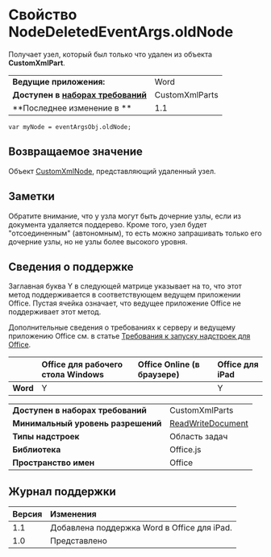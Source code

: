 
# Свойство NodeDeletedEventArgs.oldNode
Получает узел, который был только что удален из объекта **CustomXmlPart**.

|||
|:-----|:-----|
|**Ведущие приложения:**|Word|
|**Доступен в [наборах требований](../../docs/overview/specify-office-hosts-and-api-requirements.md)**|CustomXmlParts|
|**Последнее изменение в **|1.1|

```
var myNode = eventArgsObj.oldNode;
```


## Возвращаемое значение

Объект [CustomXmlNode](../../reference/shared/customxmlnode.customxmlnode.md), представляющий удаленный узел.


## Заметки

Обратите внимание, что у узла могут быть дочерние узлы, если из документа удаляется поддерево. Кроме того, узел будет "отсоединенным" (автономным), то есть можно запрашивать только его дочерние узлы, но не узлы более высокого уровня.


## Сведения о поддержке


Заглавная буква Y в следующей матрице указывает на то, что этот метод поддерживается в соответствующем ведущем приложении Office. Пустая ячейка означает, что ведущее приложение Office не поддерживает этот метод.

Дополнительные сведения о требованиях к серверу и ведущему приложению Office см. в статье [Требования к запуску надстроек для Office](../../docs/overview/requirements-for-running-office-add-ins.md).

||**Office для рабочего стола Windows**|**Office Online (в браузере)**|**Office для iPad**|
|:-----|:-----|:-----|:-----|
|**Word**|Y||Y|

|||
|:-----|:-----|
|**Доступен в наборах требований**|CustomXmlParts|
|**Минимальный уровень разрешений**|[ReadWriteDocument](../../docs/develop/requesting-permissions-for-api-use-in-content-and-task-pane-add-ins.md)|
|**Типы надстроек**|Область задач|
|**Библиотека**|Office.js|
|**Пространство имен**|Office|

## Журнал поддержки




|**Версия**|**Изменения**|
|:-----|:-----|
|1.1|Добавлена поддержка Word в Office для iPad.|
|1.0|Представлено|
